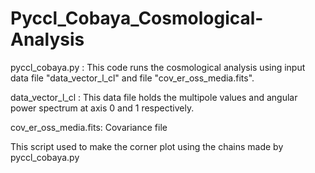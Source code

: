 # Pyccl_Cobaya_Cosmological-Analysis

pyccl_cobaya.py : This code runs the cosmological analysis using input data file "data_vector_l_cl" and file "cov_er_oss_media.fits".

data_vector_l_cl : This data file holds the multipole values and angular power spectrum at axis 0 and 1 respectively. 

cov_er_oss_media.fits: Covariance file

This script used to make the corner plot using the chains made by pyccl_cobaya.py
